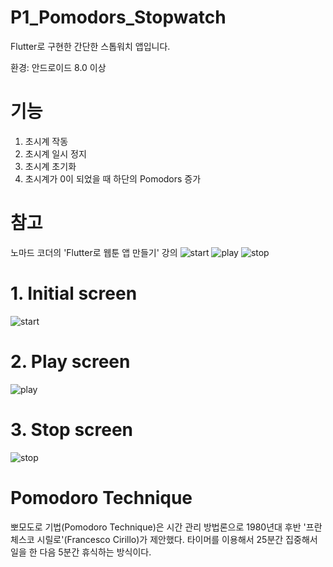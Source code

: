 # P1_Pomodors_Stopwatch

Flutter로 구현한 간단한 스톱워치 앱입니다.

환경: 안드로이드 8.0 이상

# 기능

1. 초시계 작동
2. 초시계 일시 정지
3. 초시계 초기화
4. 초시계가 0이 되었을 때 하단의 Pomodors 증가


# 참고

노마드 코더의 'Flutter로 웹툰 앱 만들기' 강의
![start](https://user-images.githubusercontent.com/120641012/227134096-1e701e0e-9e6b-4c62-87dc-c951065341f7.jpg)
![play](https://user-images.githubusercontent.com/120641012/227134100-b3eef835-cfe1-4c18-bdc8-59deee0616ad.jpg)
![stop](https://user-images.githubusercontent.com/120641012/227134117-77b01256-765a-4fc0-a8ed-c5ad2c9bd318.jpg)

# 1. Initial screen

![start](https://user-images.githubusercontent.com/120641012/227134096-1e701e0e-9e6b-4c62-87dc-c951065341f7.jpg)

# 2. Play screen

![play](https://user-images.githubusercontent.com/120641012/227134100-b3eef835-cfe1-4c18-bdc8-59deee0616ad.jpg)

# 3. Stop screen

![stop](https://user-images.githubusercontent.com/120641012/227134117-77b01256-765a-4fc0-a8ed-c5ad2c9bd318.jpg)

# Pomodoro Technique

뽀모도로 기법(Pomodoro Technique)은 시간 관리 방법론으로 1980년대 후반 '프란체스코 시릴로'(Francesco Cirillo)가 제안했다.
타이머를 이용해서 25분간 집중해서 일을 한 다음 5분간 휴식하는 방식이다.
